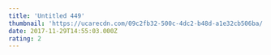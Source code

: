 ```yaml
---
title: 'Untitled 449'
thumbnail: 'https://ucarecdn.com/09c2fb32-500c-4dc2-b48d-a1e32cb506ba/'
date: 2017-11-29T14:55:03.000Z
rating: 2
---
```

